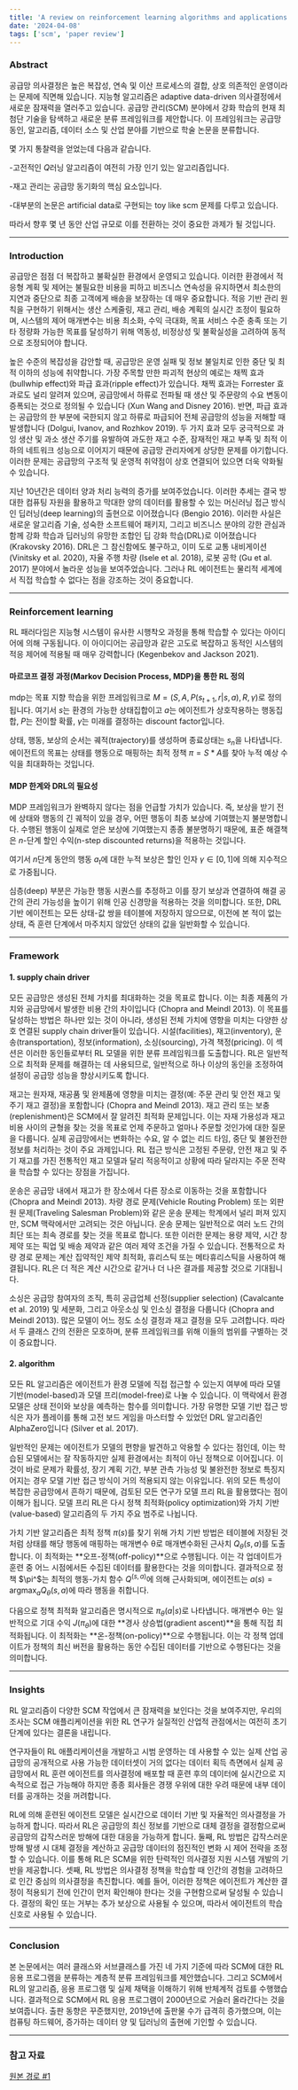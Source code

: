 ```yaml
---
title: 'A review on reinforcement learning algorithms and applications in supply chain management'
date: '2024-04-08'
tags: ['scm', 'paper review']
---
```


### Abstract

공급망 의사결정은 높은 복잡성, 연속 및 이산 프로세스의 결합, 상호 의존적인 운영이라는 문제에 직면해 있습니다. 지능형 알고리즘은 adaptive data-driven 의사결정에서 새로운 잠재력을 열러주고 있습니다. 공급망 관리(SCM) 분야에서 강화 학습의 현재 최첨단 기술을 탐색하고 새로운 분류 프레임워크를 제안합니다. 이 프레임워크는 공급망 동인, 알고리즘, 데이터 소스 및 산업 분야를 기반으로 학술 논문을 분류합니다.

몇 가지 통찰력을 얻었는데 다음과 같습니다.

-고전적인 $Q$러닝 알고리즘이 여전히 가장 인기 있는 알고리즘입니다.

-재고 관리는 공급망 동기화의 핵심 요소입니다.

-대부분의 논문은 artificial data로 구현되는 toy like scm 문제를 다루고 있습니다.

따라서 향후 몇 년 동안 산업 규모로 이를 전환하는 것이 중요한 과제가 될 것입니다.

---

### Introduction

공급망은 점점 더 복잡하고 불확실한 환경에서 운영되고 있습니다. 이러한 환경에서 적응형 계획 및 제어는 불필요한 비용을 피하고 비즈니스 연속성을 유지하면서 최소한의 지연과 중단으로 최종 고객에게 배송을 보장하는 데 매우 중요합니다. 적응 기반 관리 원칙을 구현하기 위해서는 생산 스케줄링, 재고 관리, 배송 계획의 실시간 조정이 필요하며, 시스템의 제어 매개변수는 비용 최소화, 수익 극대화, 목표 서비스 수준 충족 또는 기타 정량화 가능한 목표를 달성하기 위해 역동성, 비정상성 및 불확실성을 고려하여 동적으로 조정되어야 합니다.

높은 수준의 복잡성을 감안할 때, 공급망은 운영 실패 및 정보 불일치로 인한 중단 및 최적 이하의 성능에 취약합니다. 가장 주목할 만한 파괴적 현상의 예로는 채찍 효과(bullwhip effect)와 파급 효과(ripple effect)가 있습니다. 채찍 효과는 Forrester 효과로도 널리 알려져 있으며, 공급망에서 하류로 전파될 때 생산 및 주문량의 수요 변동이 증폭되는 것으로 정의될 수 있습니다 (Xun Wang and Disney 2016). 반면, 파급 효과는 공급망의 한 부분에 국한되지 않고 하류로 파급되어 전체 공급망의 성능을 저해할 때 발생합니다 (Dolgui, Ivanov, and Rozhkov 2019). 두 가지 효과 모두 궁극적으로 과잉 생산 및 과소 생산 주기를 유발하여 과도한 재고 수준, 잠재적인 재고 부족 및 최적 이하의 네트워크 성능으로 이어지기 때문에 공급망 관리자에게 상당한 문제를 야기합니다. 이러한 문제는 공급망의 구조적 및 운영적 취약점이 상호 연결되어 있으면 더욱 악화될 수 있습니다.

지난 10년간은 데이터 양과 처리 능력의 증가를 보여주었습니다. 이러한 추세는 결국 방대한 컴퓨팅 자원을 활용하고 막대한 양의 데이터를 활용할 수 있는 머신러닝 접근 방식인 딥러닝(deep learning)의 출현으로 이어졌습니다 (Bengio 2016). 이러한 사실은 새로운 알고리즘 기술, 성숙한 소프트웨어 패키지, 그리고 비즈니스 분야의 강한 관심과 함께 강화 학습과 딥러닝의 유망한 조합인 딥 강화 학습(DRL)로 이어졌습니다 (Krakovsky 2016). DRL은 그 참신함에도 불구하고, 이미 도로 교통 내비게이션 (Vinitsky et al. 2020), 자율 주행 차량 (Isele et al. 2018), 로봇 공학 (Gu et al. 2017) 분야에서 놀라운 성능을 보여주었습니다. 그러나 RL 에이전트는 물리적 세계에서 직접 학습할 수 없다는 점을 강조하는 것이 중요합니다.

---

### Reinforcement learning

RL 패러다임은 지능형 시스템이 유사한 시행착오 과정을 통해 학습할 수 있다는 아이디어에 의해 구동됩니다. 이 아이디어는 공급망과 같은 고도로 복잡하고 동적인 시스템의 적응 제어에 적용될 때 매우 강력합니다 (Kegenbekov and Jackson 2021).

#### 마르코프 결정 과정(Markov Decision Process, MDP)을 통한 RL 정의

mdp는 목표 지향 학습을 위한 프레임워크로 $M = (S, A, P(s_{t+1}, r | s, a), R, \gamma)$로 정의됩니다. 여기서 $s$는 환경의 가능한 상태집합이고 $a$는 에이전트가 상호작용하는 행동집합, $P$는 전이할 확률, $\gamma$는 미래를 결정하는 discount factor입니다.

상태, 행동, 보상의 순서는 궤적(trajectory)를 생성하며 종료상태는 $s_n$을 나타냅니다. 에이전트의 목표는 상태를 행동으로 매핑하는 최적 정책 $\pi=S*A$를 찾아 누적 예상 수익을 최대화하는 것입니다.

#### MDP 한계와 DRL의 필요성

MDP 프레임워크가 완벽하지 않다는 점을 언급할 가치가 있습니다. 즉, 보상을 받기 전에 상태와 행동의 긴 궤적이 있을 경우, 어떤 행동이 최종 보상에 기여했는지 불분명합니다. 수행된 행동이 실제로 얻은 보상에 기여했는지 종종 불분명하기 때문에, 표준 해결책은 $n$-단계 할인 수익(n-step discounted returns)을 적용하는 것입니다.

여기서 $n$단계 동안의 행동 $a_t$에 대한 누적 보상은 할인 인자 $\gamma \in [0,1]$에 의해 지수적으로 가중됩니다.

심층(deep) 부분은 가능한 행동 시퀀스를 추정하고 이를 장기 보상과 연결하여 해결 공간의 관리 가능성을 높이기 위해 인공 신경망을 적용하는 것을 의미합니다. 또한, DRL 기반 에이전트는 모든 상태-값 쌍을 테이블에 저장하지 않으므로, 이전에 본 적이 없는 상태, 즉 훈련 단계에서 마주치지 않았던 상태의 값을 일반화할 수 있습니다.

---

### Framework

#### 1. supply chain driver

모든 공급망은 생성된 전체 가치를 최대화하는 것을 목표로 합니다. 이는 최종 제품의 가치와 공급망에서 발생한 비용 간의 차이입니다 (Chopra and Meindl 2013). 이 목표를 달성하는 방법은 하나만 있는 것이 아니라, 생성된 전체 가치에 영향을 미치는 다양한 상호 연결된 supply chain driver들이 있습니다. 시설(facilities), 재고(inventory), 운송(transportation), 정보(information), 소싱(sourcing), 가격 책정(pricing). 이 섹션은 이러한 동인들로부터 RL 모델을 위한 분류 프레임워크를 도출합니다. RL은 일반적으로 최적화 문제를 해결하는 데 사용되므로, 일반적으로 하나 이상의 동인을 조정하여 설정이 공급망 성능을 향상시키도록 합니다.

재고는 원자재, 재공품 및 완제품에 영향을 미치는 결정(예: 주문 관리 및 안전 재고 및 주기 재고 결정)을 포함합니다 (Chopra and Meindl 2013). 재고 관리 또는 보충(replenishment)은 SCM에서 잘 알려진 최적화 문제입니다. 이는 자재 가용성과 재고 비용 사이의 균형을 찾는 것을 목표로 언제 주문하고 얼마나 주문할 것인가에 대한 질문을 다룹니다. 실제 공급망에서는 변화하는 수요, 알 수 없는 리드 타임, 중단 및 불완전한 정보를 처리하는 것이 주요 과제입니다. RL 접근 방식은 고정된 주문량, 안전 재고 및 주기 재고를 가진 전통적인 재고 모델과 달리 적응적이고 상황에 따라 달라지는 주문 전략을 학습할 수 있다는 장점을 가집니다.

운송은 공급망 내에서 재고가 한 장소에서 다른 장소로 이동하는 것을 포함합니다 (Chopra and Meindl 2013). 차량 경로 문제(Vehicle Routing Problem) 또는 외판원 문제(Traveling Salesman Problem)와 같은 운송 문제는 학계에서 널리 퍼져 있지만, SCM 맥락에서만 고려되는 것은 아닙니다. 운송 문제는 일반적으로 여러 노드 간의 최단 또는 최속 경로를 찾는 것을 목표로 합니다. 또한 이러한 문제는 용량 제약, 시간 창 제약 또는 픽업 및 배송 제약과 같은 여러 제약 조건을 가질 수 있습니다. 전통적으로 차량 경로 문제는 계산 집약적인 제약 최적화, 휴리스틱 또는 메타휴리스틱을 사용하여 해결됩니다. RL은 더 적은 계산 시간으로 같거나 더 나은 결과를 제공할 것으로 기대됩니다.

소싱은 공급망 참여자의 조직, 특히 공급업체 선정(supplier selection) (Cavalcante et al. 2019) 및 세분화, 그리고 아웃소싱 및 인소싱 결정을 다룹니다 (Chopra and Meindl 2013). 많은 모델이 어느 정도 소싱 결정과 재고 결정을 모두 고려합니다. 따라서 두 클래스 간의 전환은 모호하며, 분류 프레임워크를 위해 이들의 범위를 구별하는 것이 중요합니다.

#### 2. algorithm

모든 RL 알고리즘은 에이전트가 환경 모델에 직접 접근할 수 있는지 여부에 따라 모델 기반(model-based)과 모델 프리(model-free)로 나눌 수 있습니다. 이 맥락에서 환경 모델은 상태 전이와 보상을 예측하는 함수를 의미합니다. 가장 유명한 모델 기반 접근 방식은 자가 플레이를 통해 고전 보드 게임을 마스터할 수 있었던 DRL 알고리즘인 AlphaZero입니다 (Silver et al. 2017).

일반적인 문제는 에이전트가 모델의 편향을 발견하고 악용할 수 있다는 점인데, 이는 학습된 모델에서는 잘 작동하지만 실제 환경에서는 최적이 아닌 정책으로 이어집니다. 이것이 바로 문제가 확률성, 장기 계획 기간, 부분 관측 가능성 및 불완전한 정보로 특징지어지는 경우 모델 기반 접근 방식이 거의 적용되지 않는 이유입니다. 위의 모든 특성이 복잡한 공급망에서 흔하기 때문에, 검토된 모든 연구가 모델 프리 RL을 활용했다는 점이 이해가 됩니다. 모델 프리 RL은 다시 정책 최적화(policy optimization)와 가치 기반(value-based) 알고리즘의 두 가지 주요 범주로 나뉩니다.

가치 기반 알고리즘은 최적 정책 $\pi(s)$를 찾기 위해 가치 기반 방법은 테이블에 저장된 것처럼 상태를 해당 행동에 매핑하는 매개변수 θ로 매개변수화된 근사치 $Q_\theta(s, a)$를 도출합니다. 이 최적화는 **오프-정책(off-policy)**으로 수행됩니다. 이는 각 업데이트가 훈련 중 어느 시점에서든 수집된 데이터를 활용한다는 것을 의미합니다. 결과적으로 정책 $\pi^$는 최적의 행동-가치 함수 $Q^(s, a)$에 의해 근사화되며, 에이전트는 $a(s)=\text{argmax}_a Q_{\theta}(s,a)$에 따라 행동을 취합니다.

다음으로 정책 최적화 알고리즘은 명시적으로 $\pi_\theta(a | s)$로 나타냅니다. 매개변수 θ는 일반적으로 기대 수익 $J(\pi_\theta)$에 대한 **경사 상승법(gradient ascent)**을 통해 직접 최적화됩니다. 이 최적화는 **온-정책(on-policy)**으로 수행됩니다. 이는 각 정책 업데이트가 정책의 최신 버전을 활용하는 동안 수집된 데이터를 기반으로 수행된다는 것을 의미합니다.

---

### Insights

RL 알고리즘이 다양한 SCM 작업에서 큰 잠재력을 보인다는 것을 보여주지만, 우리의 조사는 SCM 애플리케이션을 위한 RL 연구가 실질적인 산업적 관점에서는 여전히 초기 단계에 있다는 결론을 내립니다.

연구자들이 RL 애플리케이션을 개발하고 시범 운영하는 데 사용할 수 있는 실제 산업 공급망의 공개적으로 사용 가능한 데이터셋이 거의 없다는 데이터 획득 측면에서 실제 공급망에서 RL 훈련 에이전트를 의사결정에 배포할 때 훈련 후의 데이터에 실시간으로 지속적으로 접근 가능해야 하지만 종종 회사들은 경쟁 우위에 대한 우려 때문에 내부 데이터를 공개하는 것을 꺼려합니다.

RL에 의해 훈련된 에이전트 모델은 실시간으로 데이터 기반 및 자율적인 의사결정을 가능하게 합니다. 따라서 RL은 공급망의 최신 정보를 기반으로 대체 결정을 결정함으로써 공급망의 갑작스러운 방해에 대한 대응을 가능하게 합니다. 둘째, RL 방법은 갑작스러운 방해 발생 시 대체 결정을 계산하고 공급망 데이터의 점진적인 변화 시 제어 전략을 조정할 수 있습니다. 이를 통해 RL은 SCM을 위한 탄력적인 의사결정 지원 시스템 개발의 기반을 제공합니다. 셋째, RL 방법은 의사결정 정책을 학습할 때 인간의 경험을 고려하므로 인간 중심의 의사결정을 촉진합니다. 예를 들어, 이러한 정책은 에이전트가 계산한 결정이 적용되기 전에 인간이 먼저 확인해야 한다는 것을 구현함으로써 달성될 수 있습니다. 결정의 확인 또는 거부는 추가 보상으로 사용될 수 있으며, 따라서 에이전트의 학습 신호로 사용될 수 있습니다.

---

### Conclusion

본 논문에서는 여러 클래스와 서브클래스를 가진 네 가지 기준에 따라 SCM에 대한 RL 응용 프로그램을 분류하는 계층적 분류 프레임워크를 제안했습니다. 그리고 SCM에서 RL의 알고리즘, 응용 프로그램 및 실제 채택을 이해하기 위해 반체계적 검토를 수행했습니다. 결과적으로 SCM에서 RL 응용 프로그램이 2000년으로 거슬러 올라간다는 것을 보여줍니다. 출판 동향은 꾸준했지만, 2019년에 출판물 수가 급격히 증가했으며, 이는 컴퓨팅 하드웨어, 증가하는 데이터 양 및 딥러닝의 출현에 기인할 수 있습니다.

---

### 참고 자료

[원본 경로 #1](https://www.tandfonline.com/doi/epdf/10.1080/00207543.2022.2140221?needAccess=true)



